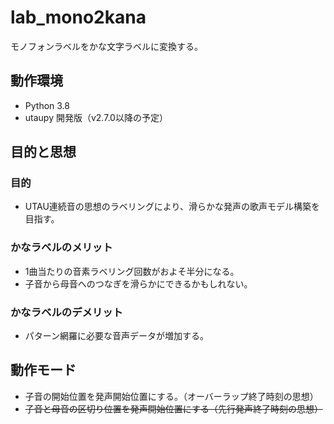 # lab_mono2kana

モノフォンラベルをかな文字ラベルに変換する。

## 動作環境

- Python 3.8
- utaupy 開発版（v2.7.0以降の予定）

## 目的と思想

### 目的

- UTAU連続音の思想のラベリングにより、滑らかな発声の歌声モデル構築を目指す。

### かなラベルのメリット

- 1曲当たりの音素ラベリング回数がおよそ半分になる。
- 子音から母音へのつなぎを滑らかにできるかもしれない。

### かなラベルのデメリット

- パターン網羅に必要な音声データが増加する。

## 動作モード

- 子音の開始位置を発声開始位置にする。（オーバーラップ終了時刻の思想）
- ~~子音と母音の区切り位置を発声開始位置にする（先行発声終了時刻の思想）~~
